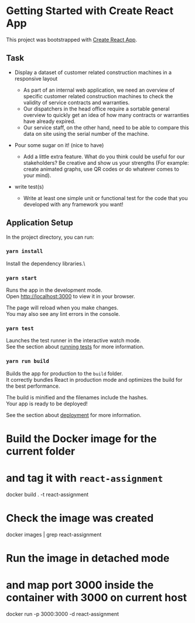 # Getting Started with Create React App

This project was bootstrapped with [Create React App](https://github.com/facebook/create-react-app).

## Task

- Display a dataset of customer related construction machines in a responsive layout
    - As part of an internal web application, we need an overview of specific customer related construction machines to check the validity of service contracts and warranties. 
    - Our dispatchers in the head office require a sortable general overview to quickly get an idea of how many contracts or warranties have already expired.
    - Our service staff, on the other hand, need to be able to compare this data on site using the serial number of the machine.

- Pour some sugar on it! (nice to have)
    - Add a little extra feature. What do you think could be useful for our stakeholders? Be creative and show us your strengths (For example: create animated graphs, use QR codes or do whatever comes to your mind).

- write test(s)
    - Write at least one simple unit or functional test for the code that you developed with any framework you want!



## Application Setup

In the project directory, you can run:

### `yarn install`

Install the dependency libraries.\

### `yarn start`

Runs the app in the development mode.\
Open [http://localhost:3000](http://localhost:3000) to view it in your browser.

The page will reload when you make changes.\
You may also see any lint errors in the console.

### `yarn test`

Launches the test runner in the interactive watch mode.\
See the section about [running tests](https://facebook.github.io/create-react-app/docs/running-tests) for more information.

### `yarn run build`

Builds the app for production to the `build` folder.\
It correctly bundles React in production mode and optimizes the build for the best performance.

The build is minified and the filenames include the hashes.\
Your app is ready to be deployed!

See the section about [deployment](https://facebook.github.io/create-react-app/docs/deployment) for more information.


# Build the Docker image for the current folder 
# and tag it with `react-assignment`
docker build . -t react-assignment

# Check the image was created
docker images | grep react-assignment

# Run the image in detached mode 
# and map port 3000 inside the container with 3000 on current host
docker run -p 3000:3000 -d react-assignment

